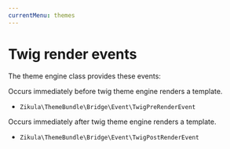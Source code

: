 ```yaml
---
currentMenu: themes
---
```

# Twig render events

The theme engine class provides these events:

Occurs immediately before twig theme engine renders a template.
 - `Zikula\ThemeBundle\Bridge\Event\TwigPreRenderEvent`

Occurs immediately after twig theme engine renders a template.
 - `Zikula\ThemeBundle\Bridge\Event\TwigPostRenderEvent`
